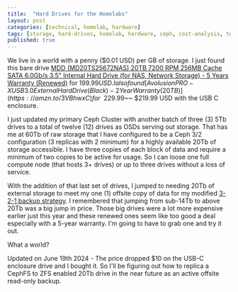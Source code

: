 ```yaml
---
title:  "Hard Drives for the Homelabs"
layout: post
categories: [technical, homelab, hardware]
tags: [storage, hard-drives, homelab, hardware, ceph, cost-analysis, technical]
published: true
---
```


We live in a world with a penny ($0.01 USD) per GB of storage. I just found this bare drive [MDD (MD20TS25672NAS) 20TB 7200 RPM 256MB Cache SATA 6.0Gb/s 3.5" Internal Hard Drive (for NAS, Network Storage) - 5 Years Warranty (Renewed)](https://amzn.to/45fYeRH) for $199.99 USD. I also found [Avolusion PRO-X USB 3.0 External Hard Drive (Black) - 2 Year Warranty (20TB)](https://amzn.to/3VBhwxC) for ~~$229.99~~ $219.99 USD with the USB C enclosure.

<!-- excerpt-end -->

I just updated my primary Ceph Cluster with another batch of three (3) 5Tb drives to a total of twelve (12) drives as OSDs serving out storage. That has me at 60Tb of raw storage that I have configured to be a Ceph 3/2 configuration (3 replicas with 2 minimum) for a highly available 20Tb of storage accessible. I have three copies of each block of data and require a minimum of two copies to be active for usage. So I can loose one full compute node (that hosts 3+ drives) or up to three drives without a loss of service.

With the addition of that last set of drives, I jumped to needing 20Tb of external storage to meet my one (1) offsite copy of data for my modified [3-2-1 backup strategy](https://www.backblaze.com/blog/the-3-2-1-backup-strategy/). I remembered that jumping from sub-14Tb to above 20Tb was a big jump in price. Those big drives were a lot more expensive earlier just this year and these renewed ones seem like too good a deal especially with a 5-year warranty. I'm going to have to grab one and try it out.

What a world?

Updated on June 19th 2024 - The price dropped $10 on the USB-C enclosure drive and I bought it. So I'll be figuring out how to replica a CephFS to ZFS enabled 20Tb drive in the near future as an active offsite read-only backup.
